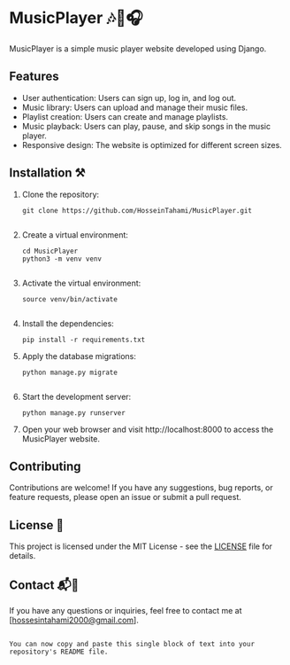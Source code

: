 # MusicPlayer 🎶🎤🎧

MusicPlayer is a simple music player website developed using Django.

## Features

- User authentication: Users can sign up, log in, and log out.
- Music library: Users can upload and manage their music files.
- Playlist creation: Users can create and manage playlists.
- Music playback: Users can play, pause, and skip songs in the music player.
- Responsive design: The website is optimized for different screen sizes.

## Installation ⚒️

1. Clone the repository:

   ```shell
   git clone https://github.com/HosseinTahami/MusicPlayer.git


2. Create a virtual environment:

   ````shell
   cd MusicPlayer
   python3 -m venv venv


3. Activate the virtual environment:

   ````shell
   source venv/bin/activate


4. Install the dependencies:

   ````shell
   pip install -r requirements.txt

5. Apply the database migrations:

   ````shell
   python manage.py migrate


6. Start the development server:

   ````shell
   python manage.py runserver

7. Open your web browser and visit http://localhost:8000 to access the MusicPlayer website.

## Contributing

Contributions are welcome! If you have any suggestions, bug reports, or feature requests, please open an issue or submit a pull request.

## License 📝

This project is licensed under the MIT License - see the [LICENSE](LICENSE) file for details.

## Contact 📬📩

If you have any questions or inquiries, feel free to contact me at [hossesintahami2000@gmail.com].
```

You can now copy and paste this single block of text into your repository's README file.
